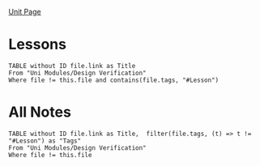 [Unit Page](https://uobdv.github.io/Design-Verification/)
# Lessons
```dataview
TABLE without ID file.link as Title
From "Uni Modules/Design Verification"
Where file != this.file and contains(file.tags, "#Lesson")
```

# All Notes
```dataview
TABLE without ID file.link as Title,  filter(file.tags, (t) => t != "#Lesson") as "Tags"
From "Uni Modules/Design Verification"
Where file != this.file
```
